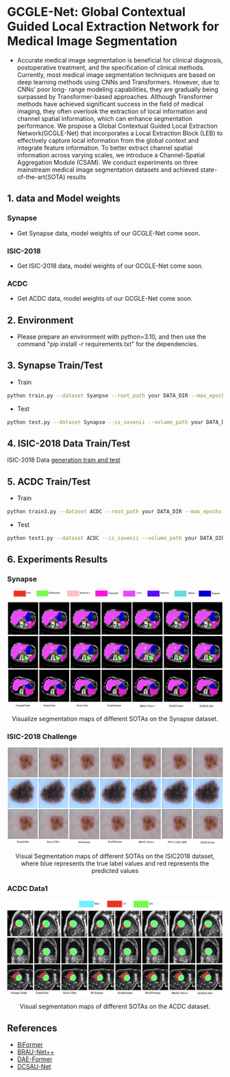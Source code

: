 # GCGLE-Net: Global Contextual Guided Local Extraction Network for Medical Image Segmentation
- Accurate medical image segmentation is beneficial for clinical diagnosis, postoperative treatment,
and the specification of clinical methods. Currently, most medical image segmentation techniques are
based on deep learning methods using CNNs and Transformers. However, due to CNNs’ poor long-
range modeling capabilities, they are gradually being surpassed by Transformer-based approaches.
Although Transformer methods have achieved significant success in the field of medical imaging,
they often overlook the extraction of local information and channel spatial information, which
can enhance segmentation performance. We propose a Global Contextual Guided Local Extraction
Network(GCGLE-Net) that incorporates a Local Extraction Block (LEB) to effectively capture local
information from the global context and integrate feature information. To better extract channel spatial
information across varying scales, we introduce a Channel-Spatial Aggregation Module (CSAM).
We conduct experiments on three mainstream medical image segmentation datasets and achieved
state-of-the-art(SOTA) results 


## 1. data and Model weights
### Synapse
- Get Synapse data, model weights of our GCGLE-Net come soon.
### ISIC-2018
- Get ISIC-2018 data, model weights of our GCGLE-Net come soon.
### ACDC
- Get ACDC data, model weights of our GCGLE-Net come soon.
## 2. Environment
- Please prepare an environment with python=3.10, and then use the command "pip install -r requirements.txt" for the dependencies.

## 3. Synapse Train/Test

- Train
```bash
python train.py --dataset Syanpse --root_path your DATA_DIR --max_epochs 400 --output_dir your OUT_DIR  --img_size 224 --base_lr 0.05 --batch_size 24
```
- Test 

```bash
python test.py --dataset Synapse --is_savenii --volume_path your DATA_DIR --output_dir your OUT_DIR --max_epoch 400 --base_lr 0.05 --img_size 224 --batch_size 24
```

## 4. ISIC-2018 Data Train/Test
ISIC-2018 Data [generation train and test](./isic_cvc_train_test/README.md) 

## 5. ACDC Train/Test

- Train
```bash
python train3.py --dataset ACDC --root_path your DATA_DIR --max_epochs 250  --img_size 224 --base_lr 0.01 --batch_size 24
```
- Test
```bash
python test1.py --dataset ACDC --is_savenii --volume_path your DATA_DIR  --max_epoch 250 --base_lr 0.05 --img_size 224 --batch_size 24
```
## 6. Experiments Results
### Synapse
![img.png](img.png)
<center>Visualize segmentation maps of different SOTAs on the Synapse dataset.</center>

### ISIC-2018 Challenge 
![img2.png](img_2.png)
<center>Visual Segmentation maps of different SOTAs on the ISIC2018 dataset, where blue represents the true label values and
red represents the predicted values  </center>


### ACDC Data1
![img3.png](img_3.png)
<center>Visual segmentation maps of different SOTAs on the ACDC dataset.</center>

## References
* [BiFormer](https://github.com/rayleizhu/BiFormer)
* [BRAU-Net++]()
* [DAE-Former](https://github.com/xmindflow/DAEFormer)
* [DCSAU-Net](https://github.com/xq141839/DCSAU-Net)



